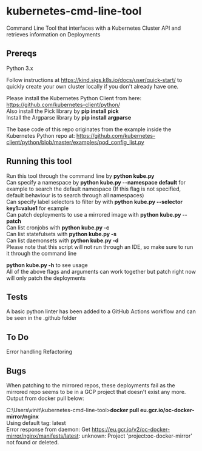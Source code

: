 # kubernetes-cmd-line-tool
Command Line Tool that interfaces with a Kubernetes Cluster API and retrieves information on Deployments

## Prereqs
Python 3.x

Follow instructions at https://kind.sigs.k8s.io/docs/user/quick-start/ to quickly create your own cluster locally if you don't already have one.

Please install the Kubernetes Python Client from here: https://github.com/kubernetes-client/python/  
Also install the Pick library by **pip install pick**  
Install the Argparse library by **pip install argparse**  

The base code of this repo originates from the example inside the Kubernetes Python repo at: https://github.com/kubernetes-client/python/blob/master/examples/pod_config_list.py

## Running this tool
Run this tool through the command line by **python kube.py**  
Can specify a namespace by **python kube.py --namespace default** for example to search the default namespace (If this flag is not specified, default behaviour is to search through all namespaces)  
Can specify label selectors to filter by with **python kube.py --selector key1=value1** for example  
Can patch deployments to use a mirrored image with **python kube.py --patch**  
Can list cronjobs with **python kube.py -c**  
Can list statefulsets with **python kube.py -s**  
Can list daemonsets with **python kube.py -d**  
Please note that this script will not run through an IDE, so make sure to run it through the command line  

**python kube.py -h** to see usage  
All of the above flags and arguments can work together but patch right now will only patch the deployments 

## Tests
A basic python linter has been added to a GitHub Actions workflow and can be seen in the .github folder

## To Do

Error handling
Refactoring

## Bugs
When patching to the mirrored repos, these deployments fail as the mirrored repo seems to be in a GCP project that doesn't exist any more. Output from docker pull below:

C:\Users\vinit\kubernetes-cmd-line-tool>**docker pull eu.gcr.io/oc-docker-mirror/nginx**  
Using default tag: latest  
Error response from daemon: Get https://eu.gcr.io/v2/oc-docker-mirror/nginx/manifests/latest: unknown: Project 'project:oc-docker-mirror' not found or deleted.  
